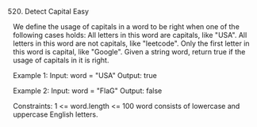 520. Detect Capital
Easy

We define the usage of capitals in a word to be right when one of the following cases holds:
All letters in this word are capitals, like "USA".
All letters in this word are not capitals, like "leetcode".
Only the first letter in this word is capital, like "Google".
Given a string word, return true if the usage of capitals in it is right.


Example 1:
Input: word = "USA"
Output: true

Example 2:
Input: word = "FlaG"
Output: false
 
Constraints:
1 <= word.length <= 100
word consists of lowercase and uppercase English letters.
